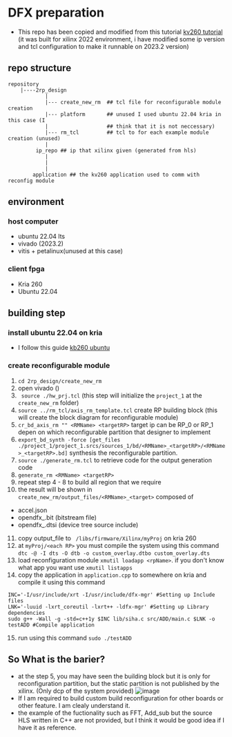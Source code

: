 # DFX preparation
- This repo has been copied and modified from this tutorial [kv260 tutorial](https://xilinx.github.io/kria-apps-docs/dfx/build/html/docs/DFX_Landing_Page.html) (it was built for xilinx 2022 environment, i have modified some ip version and tcl configuration to make it runnable on 2023.2 version)

## repo structure
```
repository
    |----2rp_design
            |
            |--- create_new_rm  ## tcl file for reconfigurable module creation
            |--- platform       ## unused I used ubuntu 22.04 kria in this case (I 
            |                   ## think that it is not neccessary)
            |--- rm_tcl         ## tcl to for each example module creation (unused)
            |
         ip_repo ## ip that xilinx given (generated from hls)
            |
            |
            |
        application ## the kv260 application used to comm with reconfig module
```

## environment
### host computer
- ubuntu 22.04 lts
- vivado (2023.2)
- vitis + petalinux(unused at this case)
### client fpga
- Kria 260
- Ubuntu 22.04

## building step
### install ubuntu 22.04 on kria
- I follow this guide [kb260 ubuntu](https://xilinx.github.io/kria-apps-docs/kv260/2022.1/linux_boot/ubuntu_22_04/build/html/docs/intro.html)

### create reconfigurable module

1. ``` cd 2rp_design/create_new_rm ```
2. open vivado ()
3. ``` source ./hw_prj.tcl``` (this step will initialize the ```project_1``` at the ```create_new_rm``` folder)
4. ```source ../rm_tcl/axis_rm_template.tcl```  create RP building block (this will create the block diagram for reconfigurable module)
5. ```cr_bd_axis_rm "" <RMName> <targetRP>``` target ip can be RP_0 or RP_1 depen on which reconfigurable partition that designer to implement
6. ```export_bd_synth -force [get_files ./project_1/project_1.srcs/sources_1/bd/<RMName>_<targetRP>/<RMName>_<targetRP>.bd]``` synthesis the reconfigurable partition.
7. ```source ./generate_rm.tcl``` to retrieve code for the output generation code
8. ```generate_rm <RMName> <targetRP>```
9. repeat step 4 - 8 to build all region that we require
10. the result will be shown in ```create_new_rm/output_files/<RMName>_<target>``` composed of 
- accel.json 
- opendfx_.bit (bitstream file)
- opendfx_.dtsi (device tree source include)

11. copy output_file to ``` /libs/firmware/Xilinx/myProj``` on kria 260
12. at ```myProj/<each RP>``` you must compile the system using this command ```dtc -@ -I dts -O dtb -o custom_overlay.dtbo custom_overlay.dts```
13. load reconfiguration module ```xmutil loadapp <rpName>```. if you don't know what app you want use ```xmutil listapps```
14. copy the application in ```application.cpp``` to somewhere on kria and compile it using this command
```
INC='-I/usr/include/xrt -I/usr/include/dfx-mgr' #Setting up Include files
LNK='-luuid -lxrt_coreutil -lxrt++ -ldfx-mgr' #Setting up Library dependencies
sudo g++ -Wall -g -std=c++1y $INC lib/siha.c src/ADD/main.c $LNK -o testADD #Compile application

```
15. run using this command 
```sudo ./testADD```

## So What is the barier?

- at the step 5, you may have seen the building block but it is only for reconfiguration partition, but the static partition is not published by the xilinx. (Only dcp of the system provided)
![image](report.jpeg)
- If I am required to build custom build reconfiguration for other boards or other feature. I am clealy understand it.
- the example of the fuctionality such as FFT, Add_sub but the source HLS written in C++ are not provided, but I think it would be good idea if I have it as reference.